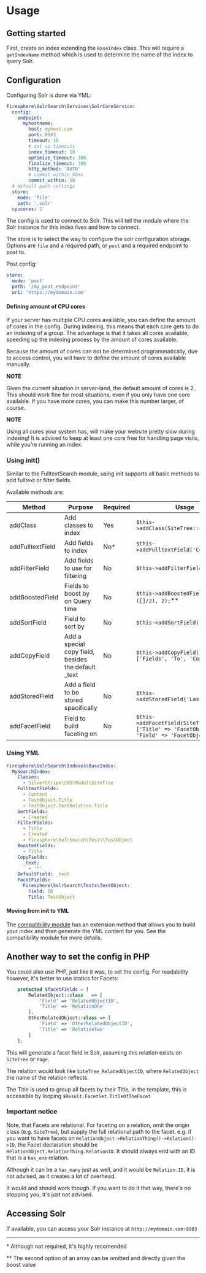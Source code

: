 # Usage

## Getting started

First, create an index extending the `BaseIndex` class. This will require a `getIndexName` method
which is used to determine the name of the index to query Solr.

## Configuration

Configuring Solr is done via YML:
```yml
Firesphere\SolrSearch\Services\SolrCoreService:
  config:
    endpoint:
      myhostname:
        host: myhost.com
        port: 8983
        timeout: 10
        # set up timeouts
        index_timeout: 10
        optimize_timeout: 100
        finalize_timeout: 300
        http_method: 'AUTO'
        # commit within 60ms
        commit_within: 60
  # default path settings
  store:
    mode: 'file'
    path: '.solr'
  cpucores: 2

```

The config is used to connect to Solr. This will tell the module where the Solr instance for this index lives and how to connect.

The store is to select the way to configure the solr configuration storage. Options are `file` and a required path, or `post` and a required endpoint to post to.

Post config:
```yml
store:
  mode: 'post'
  path: '/my_post_endpoint'
  uri: 'https://mydomain.com'
```

#### Defining amount of CPU cores

If your server has multiple CPU cores available, you can define the amount of cores in the config.
During indexing, this means that each core gets to do an indexing of a group.
The advantage is that it takes all cores available, speeding up the indexing process by the amount of cores available.

Because the amount of cores can not be determined programmatically, due to access control, you will have to define the amount of cores available manually.


**NOTE**

Given the current situation in server-land, the default amount of cores is 2. This should work fine for
most situations, even if you only have one core available. If you have more cores, you can make this
number larger, of course.

**NOTE**

Using all cores your system has, will make your website pretty slow during indexing! It is adviced to keep
at least one core free for handling page visits, while you're running an index.

### Using init()

Similar to the FulltextSearch module, using init supports all basic methods to add fulltext or filter fields.

Available methods are:

| Method | Purpose | Required | Usage |
|-|-|-|-|
| addClass | Add classes to index | Yes | `$this->addClass(SiteTree::class);` |
| addFulltextField | Add fields to index | No* | `$this->addFulltextField('Content');` |
| addFilterField | Add fields to use for filtering | No | `$this->addFilterField('ID');` |
| addBoostedField | Fields to boost by on Query time | No | `$this->addBoostedField('Title', ([]/2), 2);`** |
| addSortField | Field to sort by | No | `$this->addSortField('Created');` |
| addCopyField | Add a special copy field, besides the default _text | No | `$this->addCopyField('myCopy', ['Fields', 'To', 'Copy']);` |
| addStoredField | Add a field to be stored specifically | No | `$this->addStoredField('LastEdited');` |
| addFacetField | Field to build faceting on | No | `$this->addFacetField(SiteTree::class, ['Title' => 'FacetObject', 'Field' => 'FacetObjectID']);` |
 

### Using YML

```yml
Firesphere\SolrSearch\Indexes\BaseIndex:
  MySearchIndex:
    Classes:
      - SilverStripe\CMS\Model\SiteTree
    FulltextFields:
      - Content
      - TestObject.Title
      - TestObject.TestRelation.Title
    SortFields: 
	  - Created
    FilterFields:
      - Title
      - Created
      - Firesphere\SolrSearch\Tests\TestObject
    BoostedFields:
	  - Title
    CopyFields:
      _text:
        - '*'
    DefaultField: _text
    FacetFields:
      Firesphere\SolrSearch\Tests\TestObject:
        Field: ID
        Title: TestObject

```

#### Moving from init to YML

The [compatibility module](06-Fulltext-Search-Compatibility.md) has an extension method that allows you to build your index and then generate the YML content for you. See the compatibility module for more details.

## Another way to set the config in PHP

You could also use PHP, just like it was, to set the config. For readability however, it's better to use statics for Facets:
```php
    protected $facetFields = [
        RelatedObject::class   => [
            'Field' => 'RelatedObjectID',
            'Title' => 'RelationOne'
        ],
        OtherRelatedObject::class => [
            'Field' => 'OtherRelatedObjectID',
            'Title' => 'RelationTwo'
        ]
    ];
```

This will generate a facet field in Solr, assuming this relation exists on `SiteTree` or `Page`.

The relation would look like `SiteTree_RelatedObjectID`, where `RelatedObject` the name of the relation reflects.

The Title is used to group all facets by their Title, in the template, this is accessible by looping `$Result.FacetSet.TitleOfTheFacet`

### Important notice

Note, that Facets are relational. For faceting on a relation, omit the origin class (e.g. `SiteTree`), but supply the full relational
path to the facet. e.g. if you want to have facets on `RelationObject->RelationThing()->Relation()->ID`, the Facet declaration should be
`RelationObject.RelationThing.RelationID`. It should always end with an ID that is a `has_one` relation.

Although it can be a `has_many` just as well, and it would be `Relation.ID`, it is not advised, as it creates a lot of overhead.

It would and should work though. If you want to do it that way, there's no stopping you, it's just not advised. 

## Accessing Solr

If available, you can access your Solr instance at `http://mydomain.com:8983`


----------
\* Although not required, it's highly recomended

\*\* The second option of an array can be omitted and directly given the boost value
